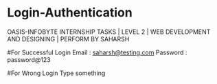 # Login-Authentication
OASIS-INFOBYTE INTERNSHIP TASKS  |  LEVEL 2  |  WEB DEVELOPMENT AND DESIGNING |  PERFORM BY SAHARSH

#For Successful Login 
Email : saharsh@testing.com
Password : password@123

#For Wrong Login
Type something
